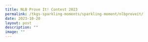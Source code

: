 ```yaml
---
title: NLB Prove It! Contest 2023
permalink: /tkgs-sparkling-moments/sparkling-moment/nlbproveit/
date: 2023-10-20
layout: post
description: ""
image: ""
---
```

